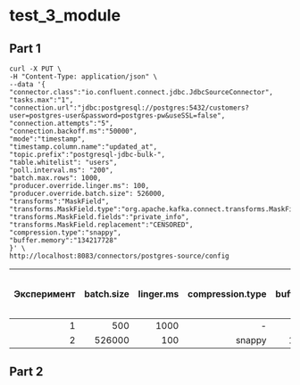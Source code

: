 # test_3_module

## Part 1

```shell
curl -X PUT \
-H "Content-Type: application/json" \
--data '{
"connector.class":"io.confluent.connect.jdbc.JdbcSourceConnector",
"tasks.max":"1",
"connection.url":"jdbc:postgresql://postgres:5432/customers?user=postgres-user&password=postgres-pw&useSSL=false",
"connection.attempts":"5",
"connection.backoff.ms":"50000",
"mode":"timestamp",
"timestamp.column.name":"updated_at",
"topic.prefix":"postgresql-jdbc-bulk-",
"table.whitelist": "users",
"poll.interval.ms": "200",
"batch.max.rows": 1000,
"producer.override.linger.ms": 100,
"producer.override.batch.size": 526000,
"transforms":"MaskField",
"transforms.MaskField.type":"org.apache.kafka.connect.transforms.MaskField$Value",
"transforms.MaskField.fields":"private_info",
"transforms.MaskField.replacement":"CENSORED",
"compression.type":"snappy",
"buffer.memory":"134217728"
}' \
http://localhost:8083/connectors/postgres-source/config
```

| Эксперимент | batch.size | linger.ms | compression.type | buffer.memory | batch.max.rows | Source Record Write Rate (кops/sec) |
|------------:|-----------:|----------:|-----------------:|--------------:|---------------:|------------------------------------:|
|           1 |        500 |      1000 |                - |      33554432 |            100 |                                   5 |
|           2 |     526000 |       100 |           snappy |     134217728 |           1000 |                                 162 |


## Part 2
